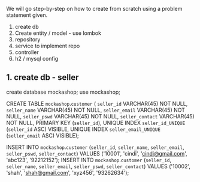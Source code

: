 

We will go step-by-step on how to create from scratch using a problem statement given.

  1. create db
  2. Create entity / model - use lombok
  3. repository
  4. service to implement repo
  5. controller
  6. h2 / mysql config
  

## 1. create db - seller

create database mockashop;
use mockashop;

CREATE TABLE `mockashop`.`customer` (
  `seller_id` VARCHAR(45) NOT NULL,
  `seller_name` VARCHAR(45) NOT NULL,
  `seller_email` VARCHAR(45) NOT NULL,
  `seller_pswd` VARCHAR(45) NOT NULL,
  `seller_contact` VARCHAR(45) NOT NULL,
  PRIMARY KEY (`seller_id`),
  UNIQUE INDEX `seller_id_UNIQUE` (`seller_id` ASC) VISIBLE,
  UNIQUE INDEX `seller_email_UNIQUE` (`seller_email` ASC) VISIBLE);

INSERT INTO `mockashop`.`customer` (`seller_id`, `seller_name`, `seller_email`, `seller_pswd`, `seller_contact`) VALUES ('10001', 'cindi', 'cindi@gmail.com', 'abc123', '92212152');
INSERT INTO `mockashop`.`customer` (`seller_id`, `seller_name`, `seller_email`, `seller_pswd`, `seller_contact`) VALUES ('10002', 'shah', 'shah@gmail.com', 'xyz456', '93262634');